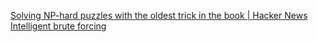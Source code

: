 
[Solving NP-hard puzzles with the oldest trick in the book | Hacker News](https://news.ycombinator.com/item?id=28845593)
[Intelligent brute forcing](https://david.kolo.ski/blog/intelligent-brute-forcing/)
